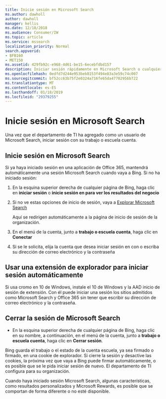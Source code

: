 ```yaml
---
title: Inicie sesión en Microsoft Search
ms.author: dawholl
author: dawholl
manager: kellis
ms.date: 12/18/2018
ms.audience: Consumer/IW
ms.topic: article
ms.service: mssearch
localization_priority: Normal
search.appverid:
- BFB160
- MET150
ms.assetid: 429fb92c-e968-4d61-be15-6ecebfdbd157
description: Iniciar sesión rápidamente en Microsoft Search o cualquier aplicación de Office 365 con una cuenta de trabajo o escuela
ms.openlocfilehash: 0edfd7d244e953beb8153f494e83a3e59c74c007
ms.sourcegitcommit: bf52cc63b75f2e0324a716fe65da47702956b722
ms.translationtype: MT
ms.contentlocale: es-ES
ms.lasthandoff: 01/18/2019
ms.locfileid: "29379255"
---
```

# <a name="sign-in-to-microsoft-search"></a>Inicie sesión en Microsoft Search

Una vez que el departamento de TI ha agregado como un usuario de Microsoft Search, iniciar sesión con su trabajo o escuela cuenta.
  
## <a name="sign-in-to-microsoft-search"></a>Inicie sesión en Microsoft Search

Si ya haya iniciado sesión en una aplicación de Office 365, mantendrá automáticamente una sesión Microsoft Search cuando vaya a Bing. Si no ha iniciado sesión:
  
1. En la esquina superior derecha de cualquier página de Bing, haga clic en **iniciar sesión** o **inicie sesión en para ver los resultados del negocio**
    
2. Si no ve estas opciones de inicio de sesión, vaya a [Explorar Microsoft Search](https://www.bing.com/business/explore)
    
    Aquí se redirigen automáticamente a la página de inicio de sesión de la organización.
    
3. En el menú de la cuenta, junto a **trabajo o escuela cuenta**, haga clic en **Conectar**
    
4. Si se le solicita, elija la cuenta que desea iniciar sesión en con o escriba su dirección de correo electrónico y la contraseña
    
## <a name="use-a-browser-extension-to-sign-in-automatically"></a>Usar una extensión de explorador para iniciar sesión automáticamente

Si usa cromo en 10 de Windows, instale el 10 de Windows y la AAD inicio de sesión de extensión. Con él puede iniciar una sesión los sitios admitidos como Microsoft Search y Office 365 sin tener que escribir su dirección de correo electrónico y la contraseña.
  
## <a name="sign-out-of-microsoft-search"></a>Cerrar la sesión de Microsoft Search

- En la esquina superior derecha de cualquier página de Bing, haga clic en su nombre, a continuación, en el menú de la cuenta, junto a **trabajo o escuela cuenta**, haga clic en **Cerrar sesión**.
    
Bing guarda el trabajo o el estado de la cuenta escuela, ya sea firmado o firmado, en una cookie de explorador. Si cierre la sesión y desactive las cookies, la próxima vez que vaya a Bing puede firmar automáticamente, o es posible que se le pida iniciar sesión de nuevo. El departamento de TI configura para su organización.
  
Cuando haya iniciado sesión Microsoft Search, algunas características, como resultados personalizados y Microsoft Rewards, es posible que se comportan de forma diferente o no esté disponible.

  

